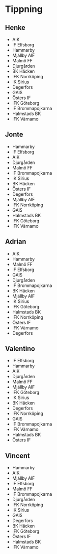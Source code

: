 # Tippning

## Henke
- AIK
- IF Elfsborg
- Hammarby
- Mjällby AIF
- Malmö FF
- Djurgården
- BK Häcken
- IFK Norrköping
- IK Sirius
- Degerfors
- GAIS
- Östers IF
- IFK Göteborg
- IF Brommapojkarna
- Halmstads BK
- IFK Värnamo

## Jonte
- Hammarby
- IF Elfsborg
- AIK
- Djurgården
- Malmö FF
- IF Brommapojkarna
- IK Sirius
- BK Häcken
- Östers IF
- Degerfors
- Mjällby AIF
- IFK Norrköping
- GAIS
- Halmstads BK
- IFK Göteborg
- IFK Värnamo

## Adrian
- AIK
- Hammarby
- Malmö FF
- IF Elfsborg
- GAIS
- Djurgården
- IF Brommapojkarna
- BK Häcken
- Mjällby AIF
- IK Sirius
- IFK Göteborg
- Halmstads BK
- IFK Norrköping
- Östers IF
- IFK Värnamo
- Degerfors

## Valentino
- IF Elfsborg
- Hammarby
- AIK
- Djurgården
- Malmö FF
- Mjällby AIF
- IFK Göteborg
- IK Sirius
- BK Häcken
- Degerfors
- IFK Norrköping
- GAIS
- IF Brommapojkarna
- IFK Värnamo
- Halmstads BK
- Östers IF

## Vincent
- Hammarby
- AIK
- Mjällby AIF
- IF Elfsborg
- Malmö FF
- IF Brommapojkarna
- Djurgården
- IFK Norrköping
- IK Sirius
- GAIS
- Degerfors
- BK Häcken
- IFK Göteborg
- Östers IF
- Halmstads BK
- IFK Värnamo